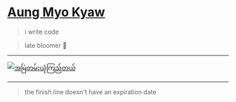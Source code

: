 # [Aung Myo Kyaw](https://www.aungmyokyaw.com)

> i write code

> late bloomer 🌸

---

[![အမြဲတမ်းယုံကြည်တယ်](https://img.youtube.com/vi/NIMraiKY_8c/0.jpg)](https://youtu.be/NIMraiKY_8c)

---

> the finish line doesn't have an expiration date
